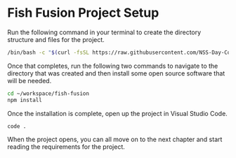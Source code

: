 # Fish Fusion Project Setup

Run the following command in your terminal to create the directory structure and files for the project.

```sh
/bin/bash -c "$(curl -fsSL https://raw.githubusercontent.com/NSS-Day-Cohort-69/client-side-mastery/master/projects/tier-1/fish-fusion/scripts/setup.sh)"
```

Once that completes, run the following two commands to navigate to the directory that was created and then install some open source software that will be needed.

```sh
cd ~/workspace/fish-fusion
npm install
```

Once the installation is complete, open up the project in Visual Studio Code.

```sh
code .
```

When the project opens, you can all move on to the next chapter and start reading the requirements for the project.
